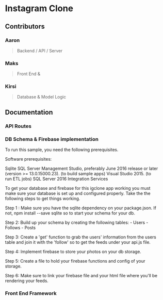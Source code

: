 # Instagram Clone

## Contributors

### Aaron

> Backend / API / Server

### Maks

> Front End &

### Kirsi

> Database & Model Logic

## Documentation

### API Routes

### DB Schema & Firebase implementation

To run this sample, you need the following prerequisites.

Software prerequisites:

Sqlite 
SQL Server Management Studio, preferably June 2016 release or later (version >= 13.0.15000.23).
(to build sample apps) Visual Studio 2015.
(to run ETL jobs) SQL Server 2016 Integration Services


To get your database and firebase for this igclone app working you must make sure your database is set up and configured properly. Take the the following steps to get things
working.

Step 1 : Make sure you have the sqlite dependency on your package.json. If not, npm install --save sqlite so to start your schema for your db. 

Step 2: Build up your schema by creating the following tables:
	- Users
	- Follows
	- Posts 

Step 3: Create a 'get' function to grab the users' information from the users table and join it with the 'follow' so to get the feeds under your api.js file. 

Step 4: Implement firebase to store your photos on your db storage. 

Step 5: Create a file to hold your firebase functions and config of your storage.

Step 6: Make sure to link your firebase file and your html file where you'll be rendering your feeds. 

### Front End Framework










